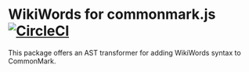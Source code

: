 # WikiWords for commonmark.js [![CircleCI](https://circleci.com/gh/Wilfred/commonmark-wikiwords.svg?style=svg)](https://circleci.com/gh/Wilfred/commonmark-wikiwords)

This package offers an AST transformer for adding WikiWords syntax to
CommonMark.
